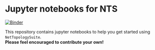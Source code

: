 # Jupyter notebooks for NTS
[![Binder](https://mybinder.org/badge_logo.svg)](https://mybinder.org/v2/gh/NetTopologySuite/jupyter/HEAD?labpath=GettingStarted.ipynb)

This repository contains jupyter notebooks to help you get started using `NetTopologySuite`.   
__Please feel encouraged to contribute your own!__
